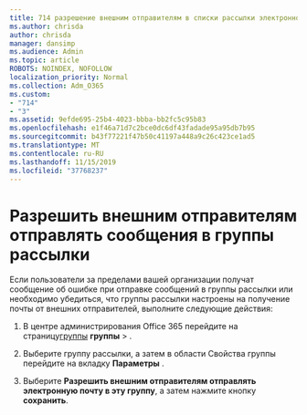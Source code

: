 ```yaml
---
title: 714 разрешение внешним отправителям в списки рассылки электронной почты
ms.author: chrisda
author: chrisda
manager: dansimp
ms.audience: Admin
ms.topic: article
ROBOTS: NOINDEX, NOFOLLOW
localization_priority: Normal
ms.collection: Adm_O365
ms.custom:
- "714"
- "3"
ms.assetid: 9efde695-25b4-4023-bbba-bb2fc5c95b83
ms.openlocfilehash: e1f46a71d7c2bce0dc6df43fadade95a95db7b95
ms.sourcegitcommit: b43f77221f47b50c41197a448a9c26c423ce1ad5
ms.translationtype: MT
ms.contentlocale: ru-RU
ms.lasthandoff: 11/15/2019
ms.locfileid: "37768237"
---
```

# <a name="allow-external-senders-to-send-messages-to-distribution-groups"></a>Разрешить внешним отправителям отправлять сообщения в группы рассылки

Если пользователи за пределами вашей организации получат сообщение об ошибке при отправке сообщений в группы рассылки или необходимо убедиться, что группы рассылки настроены на получение почты от внешних отправителей, выполните следующие действия:

1. В центре администрирования Office 365 перейдите на страницу[группы](https://portal.office.com/adminportal/home#/groups) **группы** > .  

2. Выберите группу рассылки, а затем в области Свойства группы перейдите на вкладку **Параметры** .

3. Выберите **Разрешить внешним отправителям отправлять электронную почту в эту группу**, а затем нажмите кнопку **сохранить**.

